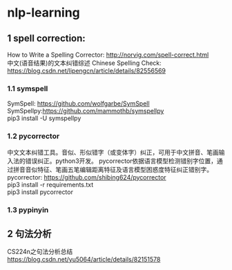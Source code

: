 # nlp-learning
## 1 spell correction:  
How to Write a Spelling Corrector:  http://norvig.com/spell-correct.html  
中文(语音结果)的文本纠错综述 Chinese Spelling Check: https://blog.csdn.net/lipengcn/article/details/82556569  
### 1.1 symspell
SymSpell: https://github.com/wolfgarbe/SymSpell  
SymSpellpy:https://github.com/mammothb/symspellpy    
pip3 install -U symspellpy 
### 1.2 pycorrector 
中文文本纠错工具。音似、形似错字（或变体字）纠正，可用于中文拼音、笔画输入法的错误纠正。python3开发。 
pycorrector依据语言模型检测错别字位置，通过拼音音似特征、笔画五笔编辑距离特征及语言模型困惑度特征纠正错别字。  
pycorrector: https://github.com/shibing624/pycorrector  
pip3 install -r requirements.txt  
pip3 install pycorrector  
### 1.3 pypinyin
## 2 句法分析  
CS224n之句法分析总结 https://blog.csdn.net/yu5064/article/details/82151578  



